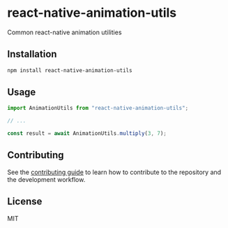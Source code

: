 # react-native-animation-utils

Common react-native animation utilities

## Installation

```sh
npm install react-native-animation-utils
```

## Usage

```js
import AnimationUtils from "react-native-animation-utils";

// ...

const result = await AnimationUtils.multiply(3, 7);
```

## Contributing

See the [contributing guide](CONTRIBUTING.md) to learn how to contribute to the repository and the development workflow.

## License

MIT
